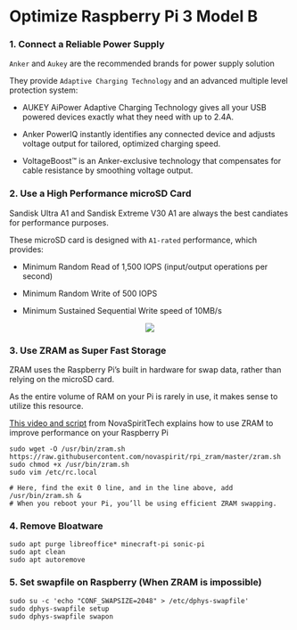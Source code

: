 # Optimize Raspberry Pi 3 Model B


### 1. Connect a Reliable Power Supply

`Anker` and `Aukey` are the recommended brands for power supply solution

They provide `Adaptive Charging Technology` and an advanced multiple level protection system:

- AUKEY AiPower Adaptive Charging Technology gives all your USB powered devices exactly what they need with up to 2.4A.

- Anker PowerIQ instantly identifies any connected device and adjusts voltage output for tailored, optimized charging speed.

- VoltageBoost™ is an Anker-exclusive technology that compensates for cable resistance by smoothing voltage output.


### 2. Use a High Performance microSD Card

Sandisk Ultra A1 and Sandisk Extreme V30 A1 are always the best candiates for performance purposes.

These microSD card is designed with `A1-rated` performance, which provides:

- Minimum Random Read of 1,500 IOPS (input/output operations per second)

- Minimum Random Write of 500 IOPS

- Minimum Sustained Sequential Write speed of 10MB/s

<p align="center">
  <img src="https://assets.hardwarezone.com/img/2017/06/P6290065.jpg">
</p>


### 3. Use ZRAM as Super Fast Storage

ZRAM uses the Raspberry Pi’s built in hardware for swap data, rather than relying on the microSD card.

As the entire volume of RAM on your Pi is rarely in use, it makes sense to utilize this resource.

[This video and script](https://youtu.be/IBNZLREqBxg) from NovaSpiritTech explains how to use ZRAM to improve performance on your Raspberry Pi

```
sudo wget -O /usr/bin/zram.sh https://raw.githubusercontent.com/novaspirit/rpi_zram/master/zram.sh
sudo chmod +x /usr/bin/zram.sh
sudo vim /etc/rc.local

# Here, find the exit 0 line, and in the line above, add
/usr/bin/zram.sh &
# When you reboot your Pi, you’ll be using efficient ZRAM swapping.
```


### 4. Remove Bloatware

```
sudo apt purge libreoffice* minecraft-pi sonic-pi
sudo apt clean
sudo apt autoremove
```


### 5. Set swapfile on Raspberry (When ZRAM is impossible)

```shell
sudo su -c 'echo "CONF_SWAPSIZE=2048" > /etc/dphys-swapfile'
sudo dphys-swapfile setup
sudo dphys-swapfile swapon
```
